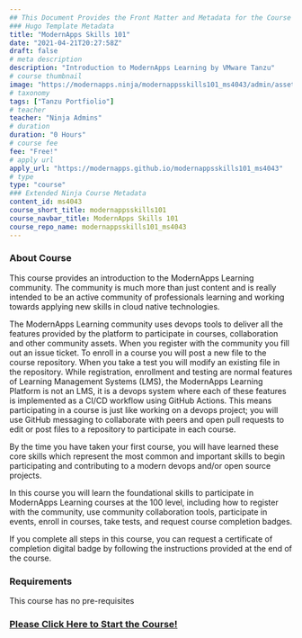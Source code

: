 ```yaml
---
## This Document Provides the Front Matter and Metadata for the Course Information page used in the modernapps.ninja homepage and the member profile page.
### Hugo Template Metadata
title: "ModernApps Skills 101"
date: "2021-04-21T20:27:58Z"
draft: false
# meta description
description: "Introduction to ModernApps Learning by VMware Tanzu"
# course thumbnail
image: "https://modernapps.ninja/modernappsskills101_ms4043/admin/assets/images/modernappsskills101_ms4043.jpg"
# taxonomy
tags: ["Tanzu Portfiolio"]
# teacher
teacher: "Ninja Admins"
# duration
duration: "0 Hours"
# course fee
fee: "Free!"
# apply url
apply_url: "https://modernapps.github.io/modernappsskills101_ms4043"
# type
type: "course"
### Extended Ninja Course Metadata
content_id: ms4043
course_short_title: modernappsskills101
course_navbar_title: ModernApps Skills 101
course_repo_name: modernappsskills101_ms4043
---  
```

  
  
### About Course
This course provides an introduction to the ModernApps Learning community. The community is much more than just content and is really intended to be an active community of professionals learning and working towards applying new skills in cloud native technologies.

The ModernApps Learning community uses devops tools to deliver all the features provided by the platform to participate in courses, collaboration and other community assets. When you register with the community you fill out an issue ticket. To enroll in a course you will post a new file to the course repository. When you take a test you will modify an existing file in the repository. While registration, enrollment and testing are normal features of Learning Management Systems (LMS), the ModernApps Learning Platform is not an LMS, it is a devops system where each of these features is implemented as a CI/CD workflow using GitHub Actions. This means participating in a course is just like working on a devops project; you will use GitHub messaging to collaborate with peers and open pull requests to edit or post files to a repository to participate in each course.

By the time you have taken your first course, you will have learned these core skills which represent the most common and important skills to begin participating and contributing to a modern devops and/or open source projects.

In this course you will learn the foundational skills to participate in ModernApps Learning courses at the 100 level, including how to register with the community, use community collaboration tools, participate in events, enroll in courses, take tests, and request course completion badges.

If you complete all steps in this course, you can request a certificate of completion digital badge by following the instructions provided at the end of the course.

### Requirements

This course has no pre-requisites

### [Please Click Here to Start the Course!](https://modernapps.ninja/modernappsskills101_ms4043/)
